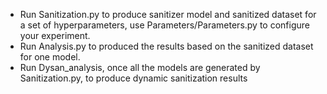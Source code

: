 - Run Sanitization.py to produce sanitizer model and sanitized dataset for a set of hyperparameters, use Parameters/Parameters.py to configure your experiment.
- Run Analysis.py to produced the results based on the sanitized dataset for one model.
- Run Dysan_analysis, once all the models are generated by Sanitization.py, to produce dynamic sanitization results

